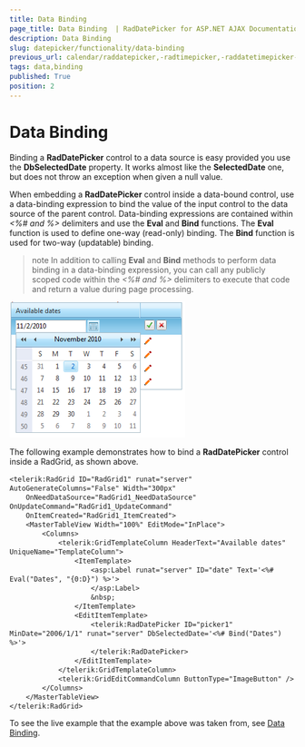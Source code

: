 ```yaml
---
title: Data Binding 
page_title: Data Binding  | RadDatePicker for ASP.NET AJAX Documentation
description: Data Binding 
slug: datepicker/functionality/data-binding
previous_url: calendar/raddatepicker,-radtimepicker,-raddatetimepicker-and-radmonthyearpicker/data-binding-
tags: data,binding
published: True
position: 2
---
```


# Data Binding 



Binding a **RadDatePicker** control to a data source is easy provided you use the **DbSelectedDate** property. It works almost like the **SelectedDate** one, but does not throw an exception when given a null value.

When embedding a **RadDatePicker** control inside a data-bound control, use a data-binding expression to bind the value of the input control to the data source of the parent control. Data-binding expressions are contained within *<%# and %>* delimiters and use the **Eval** and **Bind** functions. The **Eval** function is used to define one-way (read-only) binding. The **Bind** function is used for two-way (updatable) binding.

>note 
In addition to calling **Eval** and **Bind** methods to perform data binding in a data-binding expression, you can call any publicly scoped code within the *<%# and %>* delimiters to execute that code and return a value during page processing.
>

![Data-binding the picker control](images/calendar_databound.png)


The following example demonstrates how to bind a **RadDatePicker** control inside a RadGrid, as shown above.

````ASPNET
<telerik:RadGrid ID="RadGrid1" runat="server" AutoGenerateColumns="False" Width="300px"
    OnNeedDataSource="RadGrid1_NeedDataSource" OnUpdateCommand="RadGrid1_UpdateCommand"
    OnItemCreated="RadGrid1_ItemCreated">
    <MasterTableView Width="100%" EditMode="InPlace">
        <Columns>
            <telerik:GridTemplateColumn HeaderText="Available dates" UniqueName="TemplateColumn">
                <ItemTemplate>
                    <asp:Label runat="server" ID="date" Text='<%# Eval("Dates", "{0:D}") %>'>
                    </asp:Label>
                    &nbsp;
                </ItemTemplate>
                <EditItemTemplate>
                    <telerik:RadDatePicker ID="picker1" MinDate="2006/1/1" runat="server" DbSelectedDate='<%# Bind("Dates") %>'>
                    </telerik:RadDatePicker>
                </EditItemTemplate>
            </telerik:GridTemplateColumn>
            <telerik:GridEditCommandColumn ButtonType="ImageButton" />
        </Columns>
    </MasterTableView>
</telerik:RadGrid>
````



To see the live example that the example above was taken from, see [Data Binding](http://demos.telerik.com/aspnet-ajax/datepicker/functionality/databinding/defaultcs.aspx).


